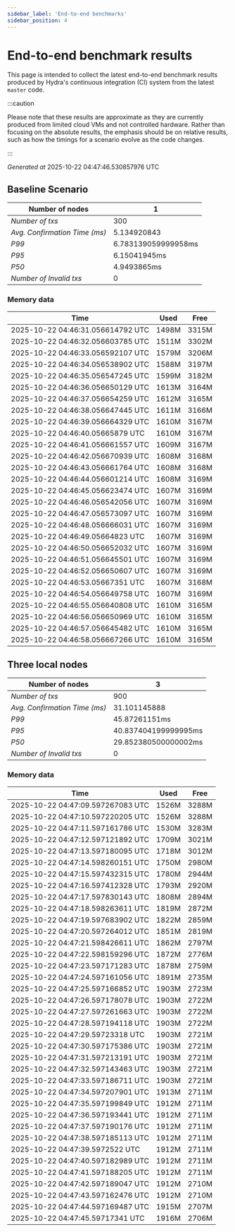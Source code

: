 ```yaml
--- 
sidebar_label: 'End-to-end benchmarks' 
sidebar_position: 4 
--- 
```


# End-to-end benchmark results 

This page is intended to collect the latest end-to-end benchmark  results produced by Hydra's continuous integration (CI) system from  the latest `master` code.

:::caution

Please note that these results are approximate  as they are currently produced from limited cloud VMs and not controlled hardware.  Rather than focusing on the absolute results,   the emphasis should be on relative results,  such as how the timings for a scenario evolve as the code changes.

:::

_Generated at_  2025-10-22 04:47:46.530857976 UTC


## Baseline Scenario



| Number of nodes |  1 | 
| -- | -- |
| _Number of txs_ | 300 |
| _Avg. Confirmation Time (ms)_ | 5.134920843 |
| _P99_ | 6.783139059999958ms |
| _P95_ | 6.15041945ms |
| _P50_ | 4.9493865ms |
| _Number of Invalid txs_ | 0 |
      

### Memory data 

 | Time | Used | Free | 
|------------------------------------|------|------|
 | 2025-10-22 04:46:31.056614792 UTC | 1498M | 3315M | 
 | 2025-10-22 04:46:32.056603785 UTC | 1511M | 3302M | 
 | 2025-10-22 04:46:33.056592107 UTC | 1579M | 3206M | 
 | 2025-10-22 04:46:34.056538902 UTC | 1588M | 3197M | 
 | 2025-10-22 04:46:35.056547245 UTC | 1599M | 3182M | 
 | 2025-10-22 04:46:36.056650129 UTC | 1613M | 3164M | 
 | 2025-10-22 04:46:37.056654259 UTC | 1612M | 3165M | 
 | 2025-10-22 04:46:38.056647445 UTC | 1611M | 3166M | 
 | 2025-10-22 04:46:39.056664329 UTC | 1610M | 3167M | 
 | 2025-10-22 04:46:40.05665879 UTC | 1610M | 3167M | 
 | 2025-10-22 04:46:41.056661557 UTC | 1609M | 3167M | 
 | 2025-10-22 04:46:42.056670939 UTC | 1608M | 3168M | 
 | 2025-10-22 04:46:43.056661764 UTC | 1608M | 3168M | 
 | 2025-10-22 04:46:44.056601214 UTC | 1608M | 3169M | 
 | 2025-10-22 04:46:45.056623474 UTC | 1607M | 3169M | 
 | 2025-10-22 04:46:46.056542056 UTC | 1607M | 3169M | 
 | 2025-10-22 04:46:47.056573097 UTC | 1607M | 3169M | 
 | 2025-10-22 04:46:48.056666031 UTC | 1607M | 3169M | 
 | 2025-10-22 04:46:49.05664823 UTC | 1607M | 3169M | 
 | 2025-10-22 04:46:50.056652032 UTC | 1607M | 3169M | 
 | 2025-10-22 04:46:51.056645501 UTC | 1607M | 3169M | 
 | 2025-10-22 04:46:52.056650607 UTC | 1607M | 3169M | 
 | 2025-10-22 04:46:53.05667351 UTC | 1607M | 3168M | 
 | 2025-10-22 04:46:54.056649758 UTC | 1607M | 3169M | 
 | 2025-10-22 04:46:55.056640808 UTC | 1610M | 3165M | 
 | 2025-10-22 04:46:56.056650969 UTC | 1610M | 3165M | 
 | 2025-10-22 04:46:57.056645482 UTC | 1610M | 3165M | 
 | 2025-10-22 04:46:58.056667266 UTC | 1610M | 3165M | 


## Three local nodes



| Number of nodes |  3 | 
| -- | -- |
| _Number of txs_ | 900 |
| _Avg. Confirmation Time (ms)_ | 31.101145888 |
| _P99_ | 45.87261151ms |
| _P95_ | 40.837404199999995ms |
| _P50_ | 29.852380500000002ms |
| _Number of Invalid txs_ | 0 |
      

### Memory data 

 | Time | Used | Free | 
|------------------------------------|------|------|
 | 2025-10-22 04:47:09.597267083 UTC | 1526M | 3288M | 
 | 2025-10-22 04:47:10.597220205 UTC | 1526M | 3288M | 
 | 2025-10-22 04:47:11.597161786 UTC | 1530M | 3283M | 
 | 2025-10-22 04:47:12.597121892 UTC | 1709M | 3021M | 
 | 2025-10-22 04:47:13.597180095 UTC | 1718M | 3012M | 
 | 2025-10-22 04:47:14.598260151 UTC | 1750M | 2980M | 
 | 2025-10-22 04:47:15.597432315 UTC | 1780M | 2944M | 
 | 2025-10-22 04:47:16.597412328 UTC | 1793M | 2920M | 
 | 2025-10-22 04:47:17.597830143 UTC | 1808M | 2894M | 
 | 2025-10-22 04:47:18.598263611 UTC | 1819M | 2872M | 
 | 2025-10-22 04:47:19.597683902 UTC | 1822M | 2859M | 
 | 2025-10-22 04:47:20.597264012 UTC | 1851M | 2819M | 
 | 2025-10-22 04:47:21.598426611 UTC | 1862M | 2797M | 
 | 2025-10-22 04:47:22.598159296 UTC | 1872M | 2776M | 
 | 2025-10-22 04:47:23.597171283 UTC | 1878M | 2759M | 
 | 2025-10-22 04:47:24.597161056 UTC | 1891M | 2735M | 
 | 2025-10-22 04:47:25.597166852 UTC | 1903M | 2723M | 
 | 2025-10-22 04:47:26.597178078 UTC | 1903M | 2722M | 
 | 2025-10-22 04:47:27.597261663 UTC | 1903M | 2722M | 
 | 2025-10-22 04:47:28.597194118 UTC | 1903M | 2722M | 
 | 2025-10-22 04:47:29.59723318 UTC | 1903M | 2721M | 
 | 2025-10-22 04:47:30.597175386 UTC | 1903M | 2721M | 
 | 2025-10-22 04:47:31.597213191 UTC | 1903M | 2721M | 
 | 2025-10-22 04:47:32.597143463 UTC | 1903M | 2721M | 
 | 2025-10-22 04:47:33.597186711 UTC | 1903M | 2721M | 
 | 2025-10-22 04:47:34.597207901 UTC | 1913M | 2711M | 
 | 2025-10-22 04:47:35.597199849 UTC | 1912M | 2711M | 
 | 2025-10-22 04:47:36.597193441 UTC | 1912M | 2711M | 
 | 2025-10-22 04:47:37.597190176 UTC | 1912M | 2711M | 
 | 2025-10-22 04:47:38.597185113 UTC | 1912M | 2711M | 
 | 2025-10-22 04:47:39.5972522 UTC | 1912M | 2711M | 
 | 2025-10-22 04:47:40.597182989 UTC | 1912M | 2711M | 
 | 2025-10-22 04:47:41.597188205 UTC | 1912M | 2711M | 
 | 2025-10-22 04:47:42.597189047 UTC | 1912M | 2710M | 
 | 2025-10-22 04:47:43.597162476 UTC | 1912M | 2710M | 
 | 2025-10-22 04:47:44.597169487 UTC | 1915M | 2707M | 
 | 2025-10-22 04:47:45.59717341 UTC | 1916M | 2706M | 

